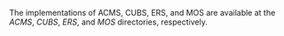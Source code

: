 The implementations of ACMS, CUBS, ERS, and MOS are available at the *ACMS*, *CUBS*, *ERS*, and *MOS* directories, respectively.